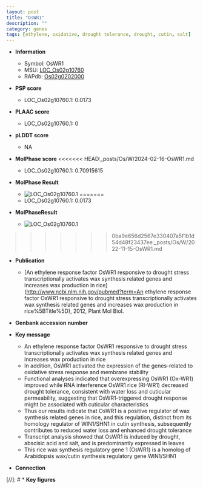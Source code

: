 ```yaml
---
layout: post
title: "OsWR1"
description: ""
category: genes
tags: [ethylene, oxidative, drought tolerance, drought, cutin, salt]
---
```


* **Information**  
    + Symbol: OsWR1  
    + MSU: [LOC_Os02g10760](http://rice.plantbiology.msu.edu/cgi-bin/ORF_infopage.cgi?orf=LOC_Os02g10760)  
    + RAPdb: [Os02g0202000](http://rapdb.dna.affrc.go.jp/viewer/gbrowse_details/irgsp1?name=Os02g0202000)  

* **PSP score**  
    + LOC_Os02g10760.1: 0.0173 

* **PLAAC score**  
    + LOC_Os02g10760.1: 0 

* **pLDDT score**
    + NA


* **MolPhase score**
<<<<<<< HEAD:_posts/Os/W/2024-02-16-OsWR1.md
    + LOC_Os02g10760.1: 0.70915615

* **MolPhase Result**
    + ![LOC_Os02g10760.1](https://304243504.github.io/Pictures/LOC_Os02g/LOC_Os02g10760.1.png)
=======
    + LOC_Os02g10760.1: 0.0173

* **MolPhaseResult**
    + ![LOC_Os02g10760.1](https://ricepsp.github.io/pictures/LOC_Os02g/LOC_Os02g10760.1.png)
>>>>>>> 0ba9e656d2567e330407a5f1b1d54d48f23437ee:_posts/Os/W/2022-11-15-OsWR1.md

* **Publication**  
    + [An ethylene response factor OsWR1 responsive to drought stress transcriptionally activates wax synthesis related genes and increases wax production in rice](http://www.ncbi.nlm.nih.gov/pubmed?term=An ethylene response factor OsWR1 responsive to drought stress transcriptionally activates wax synthesis related genes and increases wax production in rice%5BTitle%5D), 2012, Plant Mol Biol.

* **Genbank accession number**  

* **Key message**  
    + An ethylene response factor OsWR1 responsive to drought stress transcriptionally activates wax synthesis related genes and increases wax production in rice
    + In addition, OsWR1 activated the expression of the genes-related to oxidative stress response and membrane stability
    + Functional analyses indicated that overexpressing OsWR1 (Ox-WR1) improved while RNA interference OsWR1 rice (RI-WR1) decreased drought tolerance, consistent with water loss and cuticular permeability, suggesting that OsWR1-triggered drought response might be associated with cuticular characteristics
    + Thus our results indicate that OsWR1 is a positive regulator of wax synthesis related genes in rice, and this regulation, distinct from its homology regulator of WIN1/SHN1 in cutin synthesis, subsequently contributes to reduced water loss and enhanced drought tolerance
    + Transcript analysis showed that OsWR1 is induced by drought, abscisic acid and salt, and is predominantly expressed in leaves
    + This rice wax synthesis regulatory gene 1 (OsWR1) is a homolog of Arabidopsis wax/cutin synthesis regulatory gene WIN1/SHN1

* **Connection**  

[//]: # * **Key figures**  


